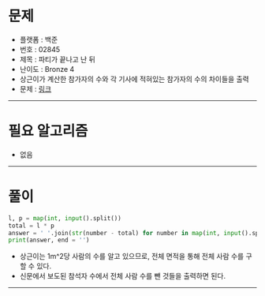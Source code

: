 # 문제
- 플랫폼 : 백준
- 번호 : 02845
- 제목 : 파티가 끝나고 난 뒤
- 난이도 : Bronze 4
- 상근이가 계산한 참가자의 수와  각 기사에 적혀있는 참가자의 수의 차이들을 출력
- 문제 : <a href="https://www.acmicpc.net/problem/2845" target="_blank">링크</a>

---

# 필요 알고리즘
- 없음

---

# 풀이
```python
l, p = map(int, input().split())
total = l * p
answer = ' '.join(str(number - total) for number in map(int, input().split()))
print(answer, end = '')
```
- 상근이는 1m^2당 사람의 수를 알고 있으므로, 전체 면적을 통해 전체 사람 수를 구할 수 있다.
- 신문에서 보도된 참석자 수에서 전체 사람 수를 뺀 것들을 출력하면 된다.

---
